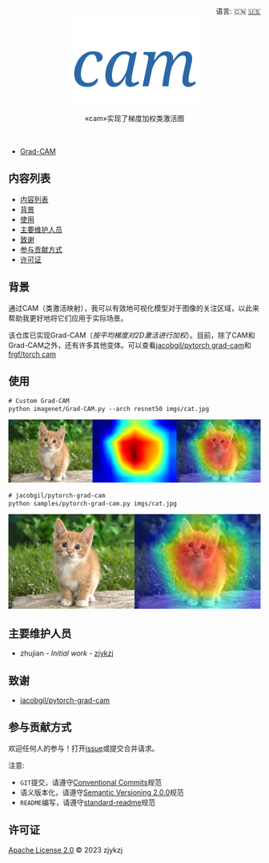 <div align="right">
  语言:
    🇨🇳
  <a title="英语" href="./README.md">🇺🇸</a>
</div>

 <div align="center"><a title="" href="git@github.com:zjykzj/cam.git"><img align="center" src="./imgs/cam.svg"></a></div>

<p align="center">
  «cam»实现了梯度加权类激活图
<br>
<br>
  <a href="https://github.com/RichardLitt/standard-readme"><img src="https://img.shields.io/badge/standard--readme-OK-green.svg?style=flat-square" alt=""></a>
  <a href="https://conventionalcommits.org"><img src="https://img.shields.io/badge/Conventional%20Commits-1.0.0-yellow.svg" alt=""></a>
  <a href="http://commitizen.github.io/cz-cli/"><img src="https://img.shields.io/badge/commitizen-friendly-brightgreen.svg" alt=""></a>
</p>

* [Grad-CAM](https://blog.zhujian.life/posts/531cdffe.html)

## 内容列表

- [内容列表](#内容列表)
- [背景](#背景)
- [使用](#使用)
- [主要维护人员](#主要维护人员)
- [致谢](#致谢)
- [参与贡献方式](#参与贡献方式)
- [许可证](#许可证)

## 背景

通过CAM（类激活映射），我可以有效地可视化模型对于图像的关注区域，以此来帮助我更好地将它们应用于实际场景。

该仓库已实现Grad-CAM（*按平均梯度对2D激活进行加权*）。目前，除了CAM和Grad-CAM之外，还有许多其他变体。可以查看[jacobgil/pytorch grad-cam](https://github.com/jacobgil/pytorch-grad-cam)和[frgf/torch cam](https://github.com/frgfm/torch-cam)

## 使用

```shell
# Custom Grad-CAM
python imagenet/Grad-CAM.py --arch resnet50 imgs/cat.jpg
```

![](./imgs/cmp.jpg)

```shell
# jacobgil/pytorch-grad-cam
python samples/pytorch-grad-cam.py imgs/cat.jpg
```

![](./imgs/cmp_v2.jpg)

## 主要维护人员

* zhujian - *Initial work* - [zjykzj](https://github.com/zjykzj)

## 致谢

* [jacobgil/pytorch-grad-cam](https://github.com/jacobgil/pytorch-grad-cam)

## 参与贡献方式

欢迎任何人的参与！打开[issue](https://github.com/zjykzj/cam/issues)或提交合并请求。

注意:

* `GIT`提交，请遵守[Conventional Commits](https://www.conventionalcommits.org/en/v1.0.0-beta.4/)规范
* 语义版本化，请遵守[Semantic Versioning 2.0.0](https://semver.org)规范
* `README`编写，请遵守[standard-readme](https://github.com/RichardLitt/standard-readme)规范

## 许可证

[Apache License 2.0](LICENSE) © 2023 zjykzj